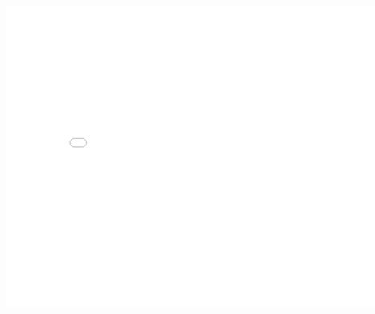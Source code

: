 <html>
 <center><embed src="/pdf/pg.pdf" width="850" height="600"></center>
 <iframe src="https://drive.google.com/file/d/1Imig8A_4Bh0aEcRDsyqt7ctbpoJs5cmq/view?usp=sharing" style="width:600px; height:500px;" frameborder="0″></iframe>

 
</html>
